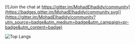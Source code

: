 
[![Join the chat at https://gitter.im/MohadElhadidy/community](https://badges.gitter.im/MohadElhadidy/community.svg)](https://gitter.im/MohadElhadidy/community?utm_source=badge&utm_medium=badge&utm_campaign=pr-badge&utm_content=badge)

![Top Langs](https://github-readme-stats.vercel.app/api/top-langs/?username=MohammedElhadidy&layout=compact)
